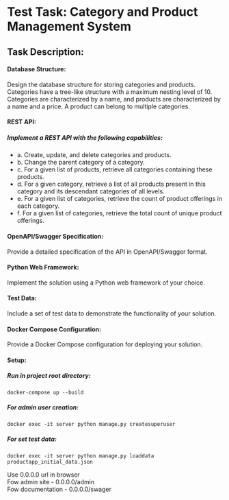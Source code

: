 # Test Task: Category and Product Management System

## Task Description:

####  Database Structure:
Design the database structure for storing categories and products.
Categories have a tree-like structure with a maximum nesting level of 10.
Categories are characterized by a name, and products are characterized by a name and a price.
A product can belong to multiple categories.
#### REST API:
##### Implement a REST API with the following capabilities:
- a. Create, update, and delete categories and products.
- b. Change the parent category of a category.
- c. For a given list of products, retrieve all categories containing these products.
- d. For a given category, retrieve a list of all products present in this category and its descendant categories of all levels.
- e. For a given list of categories, retrieve the count of product offerings in each category.
- f. For a given list of categories, retrieve the total count of unique product offerings.
#### OpenAPI/Swagger Specification:
Provide a detailed specification of the API in OpenAPI/Swagger format.

#### Python Web Framework:
Implement the solution using a Python web framework of your choice.

#### Test Data:
Include a set of test data to demonstrate the functionality of your solution.
#### Docker Compose Configuration:
Provide a Docker Compose configuration for deploying your solution.


#### Setup:
##### Run in project root directory:
	docker-compose up --build

##### For admin user creation:
	docker exec -it server python manage.py createsuperuser

##### For set test data:
	docker exec -it server python manage.py loaddata productapp_initial_data.json


Use 0.0.0.0 url in browser\
Fow admin site - 0.0.0.0/admin\
Fow documentation - 0.0.0.0/swager
